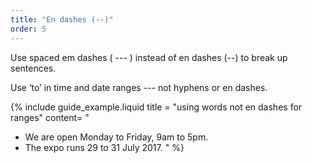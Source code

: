 ```yaml
---
title: "En dashes (--)"
order: 5
---
```


Use spaced em dashes ( --- ) instead of en dashes (--) to break up sentences.

Use ‘to’ in time and date ranges --- not hyphens or en dashes.

{% include guide_example.liquid
  title = "using words not en dashes for ranges"
  content= "
- We are open Monday to Friday, 9am to 5pm.
- The expo runs 29 to 31 July 2017.
"
%}
